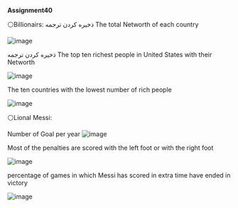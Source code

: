  **Assignment40**

⚪Billionairs:
ذخیره کردن ترجمه
The total Networth of each country

![image](https://github.com/SajedehGharabadian/Machine_Learning_Pylearn7/assets/76538787/87991db0-731c-4cfd-a2f9-31ad131b20db)

ذخیره کردن ترجمه
The top ten richest people in United States with their Networth

![image](https://github.com/SajedehGharabadian/Machine_Learning_Pylearn7/assets/76538787/3bca3d57-99d8-42f5-b610-ab4bd23ce519)


The ten countries with the lowest number of rich people

![image](https://github.com/SajedehGharabadian/Machine_Learning_Pylearn7/assets/76538787/9a780910-ed89-4f3a-ad3b-b8177f2c66f4)


⚪Lional Messi:

Number of Goal per year
![image](https://github.com/SajedehGharabadian/Machine_Learning_Pylearn7/assets/76538787/319553bb-6948-46a3-bfe9-e678947a6bd7)

Most of the penalties are scored with the left foot or with the right foot

![image](https://github.com/SajedehGharabadian/Machine_Learning_Pylearn7/assets/76538787/ed57df31-329f-426a-8aa2-ab835aa00140)

percentage of games in which Messi has scored in extra time have ended in victory

![image](https://github.com/SajedehGharabadian/Machine_Learning_Pylearn7/assets/76538787/e633fc82-2293-4523-8535-35d981ddeaf7)


